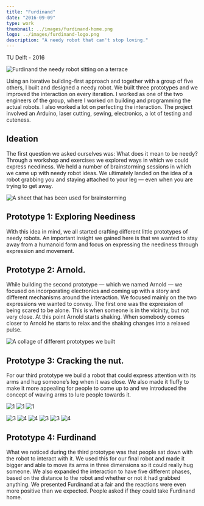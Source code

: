 ```yaml
---
title: "Furdinand"
date: "2016-09-09"
type: work
thumbnail: ../images/furdinand-home.png
logo: ../images/furdinand-logo.png
description: "A needy robot that can't stop loving."
---
```

<Title>Furdinand</Title>
<SubTitle>TU Delft - 2016</SubTitle>

<HeroImage>

![Furdinand the needy robot sitting on a terrace](../images/furdinand-home.png)
</HeroImage>

<IntroText>
Using an iterative building-first approach and together with a group of five others, I built and designed a needy robot. We built three prototypes and we improved the interaction on every iteration. I worked as one of the two engineers of the group, where I worked on building and programming the actual robots. I also worked a lot on perfecting the interaction. The project involved an Arduino, laser cutting, sewing, electronics, a lot of testing and cuteness.
</IntroText>

<RegularBlock>

## Ideation
The first question we asked ourselves was: What does it mean to be needy? Through a workshop and exercises we explored ways in which we could express neediness. We held a number of brainstorming sessions in which we came up with needy robot ideas. We ultimately landed on the idea of a robot grabbing you and staying attached to your leg — even when you are trying to get away.


![A sheet that has been used for brainstorming](../images/furdinand/brainstorm.jpg "One of the sheets used during the brainstorm")

## Prototype 1: Exploring Neediness
With this idea in mind, we all started crafting different little prototypes of needy robots. An important insight we gained here is that we wanted to stay away from a humanoid form and focus on expressing the neediness through expression and movement.


## Prototype 2: Arnold.
While building the second prototype — which we named Arnold — we focused on incorporating electronics and coming up with a story and different mechanisms around the interaction. We focused mainly on the two expressions we wanted to convey. The first one was the expression of being scared to be alone. This is when someone is in the vicinity, but not very close. At this point Arnold starts shaking. When somebody comes closer to Arnold he starts to relax and the shaking changes into a relaxed pulse.

![A collage of different prototypes we built](../images/furdinand/collage.jpg)

## Prototype 3: Cracking the nut.
For our third prototype we build a robot that could express attention with its arms and hug someone’s leg when it was close. We also made it fluffy to make it more appealing for people to come up to and we introduced the concept of waving arms to lure people towards it.

</RegularBlock>

<Wide>
<Gallery>

![1](../images/furdinand/nut3.jpg)
![1](../images/furdinand/nut3.jpg)
![1](../images/furdinand/nut3.jpg)
</Gallery>
</Wide>


<RegularBlock>

<Gallery>

![3](../images/furdinand/nut3.jpg)
![4](../images/furdinand/nut4.jpg)
![4](../images/furdinand/nut4.jpg)
![3](../images/furdinand/nut3.jpg)
![3](../images/furdinand/nut3.jpg)
![4](../images/furdinand/nut4.jpg)
</Gallery>

## Prototype 4: Furdinand
What we noticed during the third prototype was that people sat down with the robot to interact with it. We used this for our final robot and made it bigger and able to move its arms in three dimensions so it could really hug someone. We also expanded the interaction to have five different phases, based on the distance to the robot and whether or not it had grabbed anything. We presented Furdinand at a fair and the reactions were even more positive than we expected. People asked if they could take Furdinand home.

</RegularBlock>